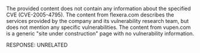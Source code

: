 The provided content does not contain any information about the specified CVE (CVE-2005-4795). The content from flexera.com describes the services provided by the company and its vulnerability research team, but does not mention any specific vulnerabilities. The content from vupen.com is a generic "site under construction" page with no vulnerability information.

RESPONSE: UNRELATED
